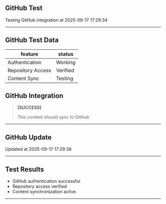 ## GitHub Test

Testing GitHub integration at 2025-09-17 17:29:34

---

## GitHub Test Data

| feature | status |
|---|---|
| Authentication | Working |
| Repository Access | Verified |
| Content Sync | Testing |

## GitHub Integration

> **[SUCCESS]**
>
> This content should sync to GitHub

---

## GitHub Update

Updated at 2025-09-17 17:29:36

---

## Test Results

- GitHub authentication successful
- Repository access verified
- Content synchronization active

---

